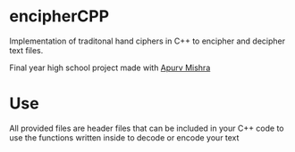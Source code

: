 # encipherCPP

Implementation of traditonal hand ciphers in C++ to encipher and decipher text files.

Final year high school project made with [Apurv Mishra](https://github.com/apurvmishra99)

# Use

All provided files are header files that can be included in your C++ code to use the functions written inside to decode or encode your text
